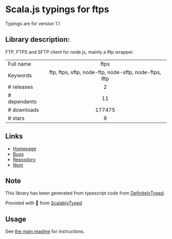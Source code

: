 
# Scala.js typings for ftps

Typings are for version 1.1

## Library description:
FTP, FTPS and SFTP client for node.js, mainly a lftp wrapper.

|                    |                 |
| ------------------ | :-------------: |
| Full name          | ftps |
| Keywords           | ftp, ftps, sftp, node-ftp, node-sftp, node-ftps, lftp |
| # releases         | 2 |
| # dependents       | 11 |
| # downloads        | 177475 |
| # stars            | 9 |

## Links
- [Homepage](https://github.com/Atinux/node-ftps#readme)
- [Bugs](https://github.com/Atinux/node-ftps/issues)
- [Repository](https://github.com/Atinux/node-ftps)
- [Npm](https://www.npmjs.com/package/ftps)
    


## Note
This library has been generated from typescript code from [DefinitelyTyped](https://definitelytyped.org).

Provided with :purple_heart: from [ScalablyTyped](https://github.com/oyvindberg/ScalablyTyped)

## Usage
See [the main readme](../../readme.md) for instructions.



